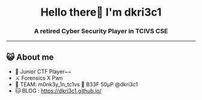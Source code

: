 <h1 align="center">Hello there👋 I'm dkri3c1</h1>
<h3 align="center">A retired Cyber Security Player in TCIVS CSE </h3>

----

## 😺 About me

- 🚩 Junior CTF Player~~
- ⚔️ Forensics X Pwn
- 🐒 TEAM: m0nk3y_1n_tc1vs 🐄 B33F 50μP @dkri3c1
- 🐱 BLOG : https://dkri3c1.github.io/
